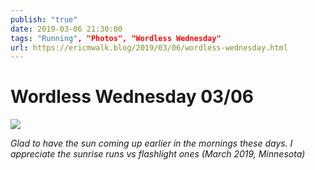 ```yaml
---
publish: "true"
date: 2019-03-06 21:30:00
tags: "Running", "Photos", "Wordless Wednesday"
url: https://ericmwalk.blog/2019/03/06/wordless-wednesday.html
---
```


# Wordless Wednesday 03/06

![](https://ericmwalk.blog/uploads/2022/69873ff232.jpg)

*Glad to have the sun coming up earlier in the mornings these days. I appreciate the sunrise runs vs flashlight ones (March 2019, Minnesota)*
